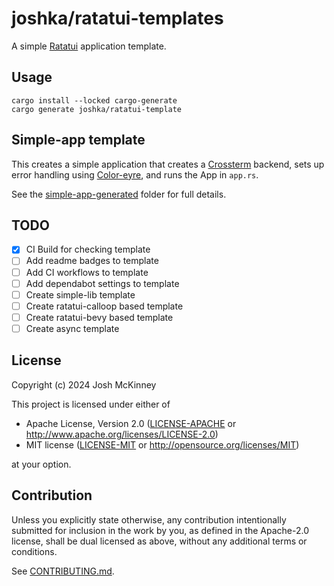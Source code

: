 # joshka/ratatui-templates

A simple [Ratatui](https://github.com/ratatui-org/ratatui) application template.

## Usage

```shell
cargo install --locked cargo-generate
cargo generate joshka/ratatui-template
```

## Simple-app template

This creates a simple application that creates a [Crossterm] backend, sets up error handling using
[Color-eyre], and runs the App in `app.rs`.

See the [simple-app-generated] folder for full details.

## TODO

- [x] CI Build for checking template
- [ ] Add readme badges to template
- [ ] Add CI workflows to template
- [ ] Add dependabot settings to template
- [ ] Create simple-lib template
- [ ] Create ratatui-calloop based template
- [ ] Create ratatui-bevy based template
- [ ] Create async template

## License

Copyright (c) 2024 Josh McKinney

This project is licensed under either of

- Apache License, Version 2.0 ([LICENSE-APACHE](./LICENSE-APACHE) or <http://www.apache.org/licenses/LICENSE-2.0>)
- MIT license ([LICENSE-MIT](./LICENSE-MIT) or <http://opensource.org/licenses/MIT>)

at your option.

## Contribution

Unless you explicitly state otherwise, any contribution intentionally submitted for inclusion in the work by you, as defined in the Apache-2.0 license, shall be dual licensed as above, without any additional terms or conditions.

See [CONTRIBUTING.md](./CONTRIBUTING.md).

[Crossterm]: https://crates.io/crates/crossterm
[Color-eyre]: https://crates.io/crates/color_eyre
[simple-app-generated]: ./simple-app-generated/
